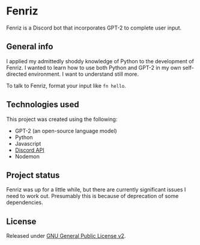 # Fenriz
Fenriz is a Discord bot that incorporates GPT-2 to complete user input. 

## General info
I applied my admittedly shoddy knowledge of Python to the development of Fenriz. I wanted to learn how to use both Python and GPT-2 in my own self-directed environment. I want to understand still more. 

To talk to Fenriz, format your input like `fn hello`. 

## Technologies used
This project was created using the following: 
* GPT-2 (an open-source language model)
* Python
* Javascript
* [Discord API](https://discord.com/developers/docs/intro)
* Nodemon

## Project status
Fenriz was up for a little while, but there are currently significant issues I need to work out. Presumably this is because of deprecation of some dependencies. 

## License
Released under [GNU General Public License v2](https://www.gnu.org/licenses/old-licenses/gpl-2.0.en.html).
